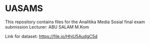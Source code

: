 # UASAMS
This repository contains files for the Analitika Media Sosial final exam submission 
Lecturer: ABU SALAM M.Kom

Link for dataset: https://file.io/HhjU5AudgC5d
